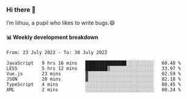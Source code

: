 ### Hi there 👋
I’m liihuu, a pupil who likes to write bugs.😄


#### 📊 Weekly development breakdown
<!--START_SECTION:waka-->

```text
From: 23 July 2022 - To: 30 July 2022

JavaScript   9 hrs 16 mins   ███████████████░░░░░░░░░░   60.48 %
LESS         5 hrs 12 mins   ████████▒░░░░░░░░░░░░░░░░   33.97 %
Vue.js       23 mins         ▓░░░░░░░░░░░░░░░░░░░░░░░░   02.59 %
JSON         20 mins         ▓░░░░░░░░░░░░░░░░░░░░░░░░   02.18 %
TypeScript   4 mins          ░░░░░░░░░░░░░░░░░░░░░░░░░   00.45 %
XML          2 mins          ░░░░░░░░░░░░░░░░░░░░░░░░░   00.24 %
```

<!--END_SECTION:waka-->

<!--
**liihuu/liihuu** is a ✨ _special_ ✨ repository because its `README.md` (this file) appears on your GitHub profile.

Here are some ideas to get you started:

- 🔭 I’m currently working on ...
- 🌱 I’m currently learning ...
- 👯 I’m looking to collaborate on ...
- 🤔 I’m looking for help with ...
- 💬 Ask me about ...
- 📫 How to reach me: ...
- 😄 Pronouns: ...
- ⚡ Fun fact: ...
-->
